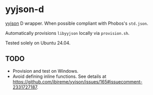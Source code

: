 # yyjson-d

[yyjson](https://github.com/ibireme/yyjson) D wrapper. When possible compliant
with Phobos's `std.json`.

Automatically provisions `libyyjson` locally via `provision.sh`.

Tested solely on Ubuntu 24.04.

## TODO
- Provision and test on Windows.
- Avoid defining inline functions. See details at
  https://github.com/ibireme/yyjson/issues/165#issuecomment-2331727187.
